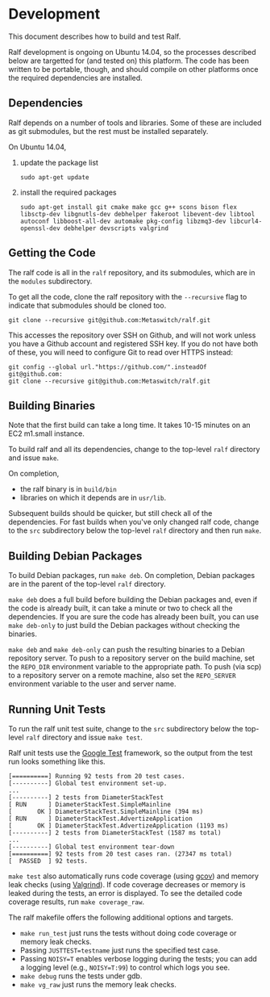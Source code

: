 # Development

This document describes how to build and test Ralf.

Ralf development is ongoing on Ubuntu 14.04, so the processes described
below are targetted for (and tested on) this platform.  The code has been
written to be portable, though, and should compile on other platforms once the
required dependencies are installed.

## Dependencies

Ralf depends on a number of tools and libraries.  Some of these are
included as git submodules, but the rest must be installed separately.

On Ubuntu 14.04,

1.  update the package list

        sudo apt-get update

2.  install the required packages
  
        sudo apt-get install git cmake make gcc g++ scons bison flex libsctp-dev libgnutls-dev debhelper fakeroot libevent-dev libtool autoconf libboost-all-dev automake pkg-config libzmq3-dev libcurl4-openssl-dev debhelper devscripts valgrind

## Getting the Code

The ralf code is all in the `ralf` repository, and its submodules, which
are in the `modules` subdirectory.

To get all the code, clone the ralf repository with the `--recursive` flag to
indicate that submodules should be cloned too.

    git clone --recursive git@github.com:Metaswitch/ralf.git

This accesses the repository over SSH on Github, and will not work unless you have a Github account and registered SSH key. If you do not have both of these, you will need to configure Git to read over HTTPS instead:

    git config --global url."https://github.com/".insteadOf git@github.com:
    git clone --recursive git@github.com:Metaswitch/ralf.git
	
## Building Binaries

Note that the first build can take a long time. It takes 10-15 minutes on 
an EC2 m1.small instance.

To build ralf and all its dependencies, change to the top-level `ralf`
directory and issue `make`.

On completion,

* the ralf binary is in `build/bin`
* libraries on which it depends are in `usr/lib`.

Subsequent builds should be quicker, but still check all of the
dependencies.  For fast builds when you've only changed ralf code, change to
the `src` subdirectory below the top-level `ralf` directory and then run
`make`.

## Building Debian Packages

To build Debian packages, run `make deb`.  On completion, Debian packages
are in the parent of the top-level `ralf` directory.

`make deb` does a full build before building the Debian packages and, even if
the code is already built, it can take a minute or two to check all the
dependencies.  If you are sure the code has already been built, you can use
`make deb-only` to just build the Debian packages without checking the
binaries.

`make deb` and `make deb-only` can push the resulting binaries to a Debian
repository server.  To push to a repository server on the build machine, set
the `REPO_DIR` environment variable to the appropriate path.  To push (via
scp) to a repository server on a remote machine, also set the `REPO_SERVER`
environment variable to the user and server name.

## Running Unit Tests

To run the ralf unit test suite, change to the `src` subdirectory below
the top-level `ralf` directory and issue `make test`.

Ralf unit tests use the [Google Test](https://code.google.com/p/googletest/)
framework, so the output from the test run looks something like this.

    [==========] Running 92 tests from 20 test cases.
    [----------] Global test environment set-up.
	...
	[----------] 2 tests from DiameterStackTest
	[ RUN      ] DiameterStackTest.SimpleMainline
	[       OK ] DiameterStackTest.SimpleMainline (394 ms)
	[ RUN      ] DiameterStackTest.AdvertizeApplication
	[       OK ] DiameterStackTest.AdvertizeApplication (1193 ms)
	[----------] 2 tests from DiameterStackTest (1587 ms total)
	...
    [----------] Global test environment tear-down
    [==========] 92 tests from 20 test cases ran. (27347 ms total)
    [  PASSED  ] 92 tests.

`make test` also automatically runs code coverage (using
[gcov](http://gcc.gnu.org/onlinedocs/gcc/Gcov.html)) and memory leak checks
(using [Valgrind](http://valgrind.org/)).  If code coverage decreases or
memory is leaked during the tests, an error is displayed. To see the detailed
code coverage results, run `make coverage_raw`.

The ralf makefile offers the following additional options and targets.

*   `make run_test` just runs the tests without doing code coverage or memory
    leak checks.
*   Passing `JUSTTEST=testname` just runs the specified test case.
*   Passing `NOISY=T` enables verbose logging during the tests; you can add
    a logging level (e.g., `NOISY=T:99`) to control which logs you see.
*   `make debug` runs the tests under gdb.
*   `make vg_raw` just runs the memory leak checks.
